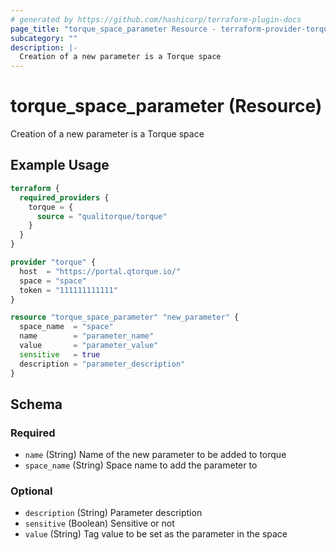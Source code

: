 ```yaml
---
# generated by https://github.com/hashicorp/terraform-plugin-docs
page_title: "torque_space_parameter Resource - terraform-provider-torque"
subcategory: ""
description: |-
  Creation of a new parameter is a Torque space
---
```


# torque_space_parameter (Resource)

Creation of a new parameter is a Torque space

## Example Usage

```terraform
terraform {
  required_providers {
    torque = {
      source = "qualitorque/torque"
    }
  }
}

provider "torque" {
  host  = "https://portal.qtorque.io/"
  space = "space"
  token = "111111111111"
}

resource "torque_space_parameter" "new_parameter" {
  space_name  = "space"
  name        = "parameter_name"
  value       = "parameter_value"
  sensitive   = true
  description = "parameter_description"
}
```

<!-- schema generated by tfplugindocs -->
## Schema

### Required

- `name` (String) Name of the new parameter to be added to torque
- `space_name` (String) Space name to add the parameter to

### Optional

- `description` (String) Parameter description
- `sensitive` (Boolean) Sensitive or not
- `value` (String) Tag value to be set as the parameter in the space
